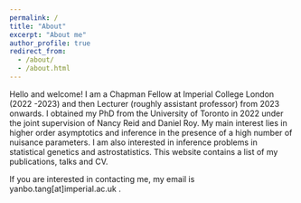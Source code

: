 ```yaml
---
permalink: /
title: "About"
excerpt: "About me"
author_profile: true
redirect_from: 
  - /about/
  - /about.html
---
```


Hello and welcome! I am a Chapman Fellow at Imperial College London (2022 -2023) and then Lecturer (roughly assistant professor) from 2023 onwards. I obtained my PhD from the University of Toronto in 2022 under the joint supervision of Nancy Reid and Daniel Roy.
My main interest lies in higher order asymptotics and inference in the presence of a high number of nuisance parameters. 
I am also interested in inference problems in statistical genetics and astrostatistics. 
This website contains a list of my publications, talks and CV. 

If you are interested in contacting me, my email is yanbo.tang[at]imperial.ac.uk . 
